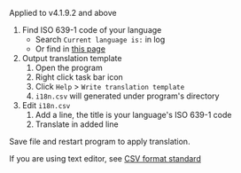 Applied to v4.1.9.2 and above

1. Find ISO 639-1 code of your language
    - Search `Current language is:` in log
    - Or find in [this page](https://en.wikipedia.org/wiki/List_of_ISO_639-1_codes)
2. Output translation template
    1. Open the program
    2. Right click task bar icon
    3. Click `Help` > `Write translation template`
    4. `i18n.csv` will generated under program's directory
3. Edit `i18n.csv`
    1. Add a line, the title is your language's ISO 639-1 code
    2. Translate in added line

Save file and restart program to apply translation.

If you are using text editor, see [CSV format standard](https://tools.ietf.org/html/rfc4180)